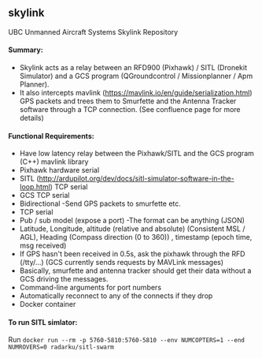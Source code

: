 ## skylink
UBC Unmanned Aircraft Systems Skylink Repository 
 

#### Summary: 
- Skylink acts as a relay between an RFD900 (Pixhawk) / SITL (Dronekit Simulator) and a GCS program (QGroundcontrol / Missionplanner / Apm Planner).
- It also intercepts mavlink (https://mavlink.io/en/guide/serialization.html) GPS packets and trees them to Smurfette and the Antenna Tracker software through a TCP connection. (See confluence page for more details)

#### Functional Requirements:
- Have low latency relay between the Pixhawk/SITL and the GCS program (C++) mavlink library
- Pixhawk hardware serial
- SITL (http://ardupilot.org/dev/docs/sitl-simulator-software-in-the-loop.html) TCP serial
- GCS TCP serial
- Bidirectional
-Send GPS packets to smurfette etc.
- TCP serial
- Pub / sub model (expose a port)
-The format can be anything (JSON)
- Latitude, Longitude, altitude (relative and absolute) (Consistent MSL / AGL), Heading (Compass direction (0 to 360)) , timestamp (epoch time, msg received)
- If GPS hasn't been received in 0.5s, ask the pixhawk through the RFD (/tty/...) (GCS currently sends requests by MAVLink messages)
- Basically, smurfette and antenna tracker should get their data without a GCS driving the messages.
- Command-line arguments for port numbers
- Automatically reconnect to any of the connects if they drop
- Docker container

#### To run SITL simlator:
Run `docker run --rm -p 5760-5810:5760-5810 --env NUMCOPTERS=1 --end NUMROVERS=0 radarku/sitl-swarm`
